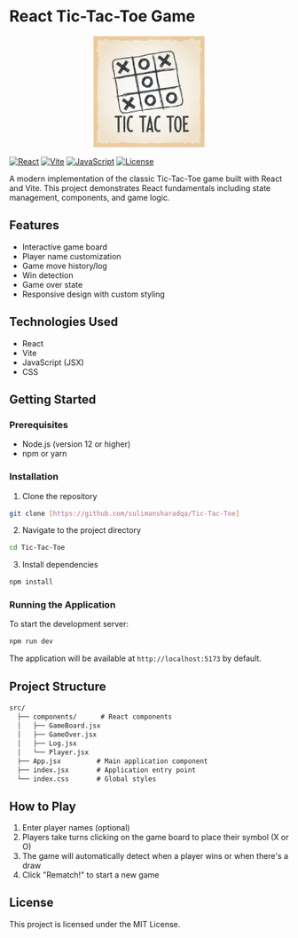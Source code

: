 # React Tic-Tac-Toe Game

<p align="center">
  <img src="public/game-logo.png" alt="Tic Tac Toe Logo" width="200"/>
</p>

[![React](https://img.shields.io/badge/React-18-blue?logo=react)](https://reactjs.org/)
[![Vite](https://img.shields.io/badge/Vite-4-646CFF?logo=vite)](https://vitejs.dev/)
[![JavaScript](https://img.shields.io/badge/JavaScript-ES6-yellow?logo=javascript)](https://developer.mozilla.org/en-US/docs/Web/JavaScript)
[![License](https://img.shields.io/badge/License-MIT-green.svg)](https://opensource.org/licenses/MIT)

A modern implementation of the classic Tic-Tac-Toe game built with React and Vite. This project demonstrates React fundamentals including state management, components, and game logic.

## Features

- Interactive game board
- Player name customization
- Game move history/log
- Win detection
- Game over state
- Responsive design with custom styling

## Technologies Used

- React
- Vite
- JavaScript (JSX)
- CSS

## Getting Started

### Prerequisites

- Node.js (version 12 or higher)
- npm or yarn

### Installation

1. Clone the repository
```bash
git clone [https://github.com/sulimansharadqa/Tic-Tac-Toe]
```

2. Navigate to the project directory
```bash
cd Tic-Tac-Toe
```

3. Install dependencies
```bash
npm install
```

### Running the Application

To start the development server:
```bash
npm run dev
```

The application will be available at `http://localhost:5173` by default.

## Project Structure

```
src/
  ├── components/      # React components
  │   ├── GameBoard.jsx
  │   ├── GameOver.jsx
  │   ├── Log.jsx
  │   └── Player.jsx
  ├── App.jsx         # Main application component
  ├── index.jsx       # Application entry point
  └── index.css       # Global styles
```

## How to Play

1. Enter player names (optional)
2. Players take turns clicking on the game board to place their symbol (X or O)
3. The game will automatically detect when a player wins or when there's a draw
4. Click "Rematch!" to start a new game

## License

This project is licensed under the MIT License.